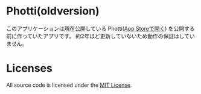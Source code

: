 # Photti(oldversion)

このアプリケーションは現在公開している Photti([App Storeで開く](https://itunes.apple.com/jp/app/photti/id892657316?mt=8)) を公開する前に作っていたアプリです。
約2年ほど更新していないため動作の保証はしていません。

# Licenses

All source code is licensed under the [MIT License](https://github.com/ifapmzadu6/Photti-oldversion/blob/master/LICENSE).
